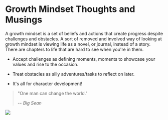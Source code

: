 # Growth Mindset Thoughts and Musings

A growth mindset is a set of beliefs and actions that create progress despite challenges and obstacles. A sort of removed and involved way of looking at growth mindset is viewing life as a novel, or journal, instead of a story. There are chapters to life that are hard to see when you're in them. 

- Accept challenges as defining moments, moments to showcase your values and rise to the occasion.

- Treat obstacles as silly adventures/tasks to reflect on later.

- It's all for character development!

> "One man can change the world."
>
> -- <cite>Big Sean</cite>

<img src="https://assets2.ignimgs.com/2014/11/12/1-narutojpg-bc173f_1280w.jpg">

